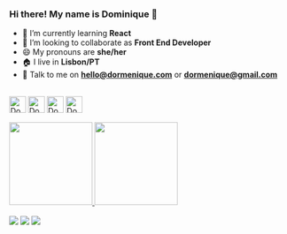 ### Hi there! My name is Dominique 👋

- 🌱 I’m currently learning **React**
- 👯 I’m looking to collaborate as **Front End Developer**
- 😄 My pronouns are **she/her**
- 🏠 I live in **Lisbon/PT**
- 📧 Talk to me on **hello@dormenique.com** or **dormenique@gmail.com**

  
<div style="display: inline_block"><br>
  <img align="center" alt="Dome-Js" height="30" width="auto" src="https://img.shields.io/badge/JavaScript-F7DF1E?style=for-the-badge&logo=javascript&logoColor=black">
  <img align="center" alt="Dome-HTML" height="30" width="auto" src="https://img.shields.io/badge/HTML5-E34F26?style=for-the-badge&logo=html5&logoColor=white">
  <img align="center" alt="Dome-CSS" height="30" width="auto" src="https://img.shields.io/badge/CSS3-1572B6?style=for-the-badge&logo=css3&logoColor=white">
  <img align="center" alt="Dome-PHP" height="30" width="auto" src="https://img.shields.io/badge/PHP-777BB4?style=for-the-badge&logo=php&logoColor=white">
  
</div><br>

<div>
  <a href="https://github.com/dormenique">
  <img height="150em" src="https://github-readme-stats.vercel.app/api?username=dormenique&show_icons=true&theme=dracula&include_all_commits=true&count_private=true"/>
  <img height="150em" src="https://github-readme-stats.vercel.app/api/top-langs/?username=dormenique&layout=compact&langs_count=7&theme=dracula"/>
</div>

<div style="display: inline_block"><br>
   <a href="https://instagram.com/dormenique" target="_blank"><img src="https://img.shields.io/badge/Instagram-E4405F?style=for-the-badge&logo=instagram&logoColor=white" target="_blank"></a>
   <a href = "mailto:dormenique@gmail.com"><img src="https://img.shields.io/badge/Gmail-D14836?style=for-the-badge&logo=gmail&logoColor=white" target="_blank"></a>
  <a href="https://www.linkedin.com/in/dormenique" target="_blank"><img src="https://img.shields.io/badge/LinkedIn-0077B5?style=for-the-badge&logo=linkedin&logoColor=white" target="_blank"></a> 
</div>
